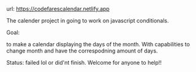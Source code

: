 url: https://codefarescalendar.netlify.app

The calender project in going to work on javascript conditionals.

Goal:

to make a calendar displaying the days of the month. With capabilities to change month and have the correspodning amount of days.

Status: failed lol or did'nt finish. Welcome for anyone to help!!
